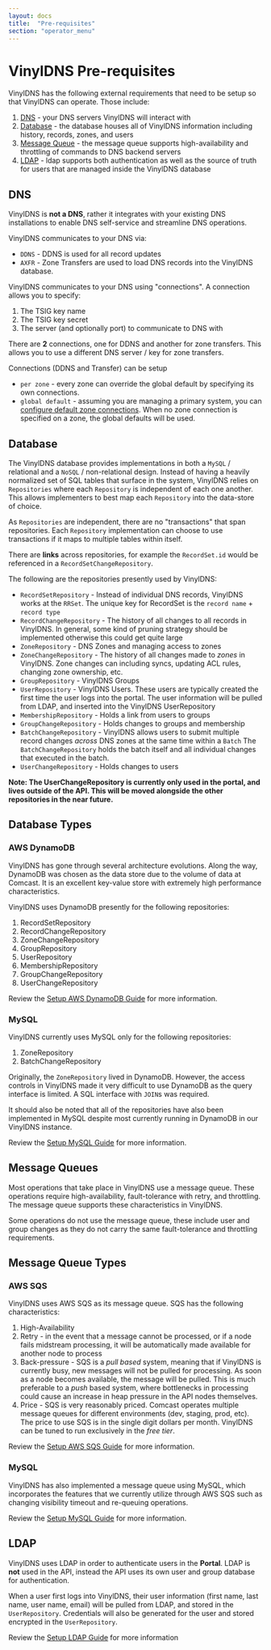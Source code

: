 ```yaml
---
layout: docs
title:  "Pre-requisites"
section: "operator_menu"
---
```


# VinylDNS Pre-requisites
VinylDNS has the following external requirements that need to be setup so that VinylDNS can operate.  Those include:

1. [DNS](#dns) - your DNS servers VinylDNS will interact with
1. [Database](#database) - the database houses all of VinylDNS information including history, records, zones, and users
1. [Message Queue](#message-queues) - the message queue supports high-availability and throttling of commands to DNS backend servers
1. [LDAP](#ldap) - ldap supports both authentication as well as the source of truth for users that are managed inside the VinylDNS database

## DNS
VinylDNS is **not a DNS**, rather it integrates with your existing DNS installations to enable DNS self-service and streamline
DNS operations.

VinylDNS communicates to your DNS via:
* `DDNS` - DDNS is used for all record updates
* `AXFR` - Zone Transfers are used to load DNS records into the VinylDNS database.

VinylDNS communicates to your DNS using "connections".  A connection allows you to specify:
1. The TSIG key name
1. The TSIG key secret
1. The server (and optionally port) to communicate to DNS with

There are **2** connections, one for DDNS and another for zone transfers.  This allows you to use a different DNS server / key
for zone transfers.

Connections (DDNS and Transfer) can be setup
* `per zone` - every zone can override the global default by specifying its own connections.
* `global default` - assuming you are managing a primary system, you can [configure default zone connections](config-api#default-zone-connections).
When no zone connection is specified on a zone, the global defaults will be used.

## Database
[database]: #database

The VinylDNS database provides implementations in both a `MySQL` / relational and a `NoSQL` / non-relational design.  Instead of having a heavily normalized set of SQL tables
that surface in the system, VinylDNS relies on `Repositories` where each `Repository` is independent of each one another.
This allows implementers to best map each `Repository` into the data-store of choice.

As `Repositories` are independent, there are no "transactions" that span repositories.  Each `Repository` implementation
can choose to use transactions if it maps to multiple tables within itself.

There are **links** across repositories, for example the `RecordSet.id` would be referenced in a `RecordSetChangeRepository`.

The following are the repositories presently used by VinylDNS:

* `RecordSetRepository` - Instead of individual DNS records, VinylDNS works at the `RRSet`.  The unique key for RecordSet is
the `record name` + `record type`
* `RecordChangeRepository` - The history of all changes to all records in VinylDNS.  In general, some kind of pruning strategy
should be implemented otherwise this could get quite large
* `ZoneRepository` - DNS Zones and managing access to zones
* `ZoneChangeRepository` - The history of all changes made to _zones_ in VinylDNS.  Zone changes can including syncs,
updating ACL rules, changing zone ownership, etc.
* `GroupRepository` - VinylDNS Groups
* `UserRepository` - VinylDNS Users.  These users are typically created the first time the user logs into the portal.
The user information will be pulled from LDAP, and inserted into the VinylDNS UserRepository
* `MembershipRepository` - Holds a link from users to groups
* `GroupChangeRepository` - Holds changes to groups and membership
* `BatchChangeRepository` - VinylDNS allows users to submit multiple record changes _across_ DNS zones at the same time within a `Batch`
The `BatchChangeRepository` holds the batch itself and all individual changes that executed in the batch.
* `UserChangeRepository` - Holds changes to users

**Note: The UserChangeRepository is currently only used in the portal, and lives outside of the API.  This will be moved
alongside the other repositories in the near future.**

## Database Types
### AWS DynamoDB
VinylDNS has gone through several architecture evolutions.  Along the way, DynamoDB was chosen as the data store due to
the volume of data at Comcast.  It is an excellent key-value store with extremely high performance characteristics.

VinylDNS uses DynamoDB presently for the following repositories:

1. RecordSetRepository
1. RecordChangeRepository
1. ZoneChangeRepository
1. GroupRepository
1. UserRepository
1. MembershipRepository
1. GroupChangeRepository
1. UserChangeRepository

Review the [Setup AWS DynamoDB Guide](setup-dynamodb) for more information.

### MySQL
VinylDNS currently uses MySQL only for the following repositories:

1. ZoneRepository
1. BatchChangeRepository

Originally, the `ZoneRepository` lived in DynamoDB.  However, the access controls in VinylDNS made it very difficult
to use DynamoDB as the query interface is limited.  A SQL interface with `JOIN`s was required.

It should also be noted that all of the repositories have also been implemented in MySQL despite most currently running
in DynamoDB in our VinylDNS instance.

Review the [Setup MySQL Guide](setup-mysql) for more information.

## Message Queues
Most operations that take place in VinylDNS use a message queue.  These operations require high-availability, fault-tolerance
with retry, and throttling.  The message queue supports these characteristics in VinylDNS.

Some operations do not use the message queue, these include user and group changes as they do not carry the same
fault-tolerance and throttling requirements.

## Message Queue Types
### AWS SQS
VinylDNS uses AWS SQS as its message queue.  SQS has the following characteristics:

1. High-Availability
1. Retry - in the event that a message cannot be processed, or if a node fails midstream processing, it will be automatically
made available for another node to process
1. Back-pressure - SQS is a _pull based_ system, meaning that if VinylDNS is currently busy, new messages will not be pulled for processing.
As soon as a node becomes available, the message will be pulled.  This is much preferable to a _push_ based system, where
bottlenecks in processing could cause an increase in heap pressure in the API nodes themselves.
1. Price - SQS is very reasonably priced.  Comcast operates multiple message queues for different environments (dev, staging, prod, etc).
The price to use SQS is in the single digit dollars per month.  VinylDNS can be tuned to run exclusively in the _free tier_.

Review the [Setup AWS SQS Guide](setup-sqs) for more information.

### MySQL
VinylDNS has also implemented a message queue using MySQL, which incorporates the features that we currently utilize through AWS SQS
such as changing visibility timeout and re-queuing operations.

Review the [Setup MySQL Guide](setup-mysql) for more information.

## LDAP
VinylDNS uses LDAP in order to authenticate users in the **Portal**.  LDAP is **not** used in the API, instead the API uses
its own user and group database for authentication.

When a user first logs into VinylDNS, their user information (first name, last name, user name, email) will be pulled from
LDAP, and stored in the `UserRepository`.  Credentials will also be generated for the user and stored encrypted in the `UserRepository`.

Review the [Setup LDAP Guide](setup-ldap) for more information
